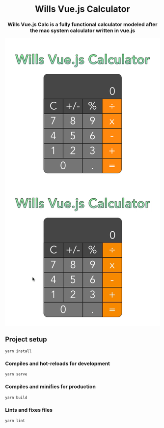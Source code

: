 <h1 align="center">Wills Vue.js Calculator</h1>
<h3 align="center">Wills Vue.js Calc is a fully functional calculator modeled after the mac system calculator written in vue.js</h3>
<p align="center">
<img align="center" src="assets/1.png"> <br>
<img align="center" src="assets/1.gif">
</p>



## Project setup
```
yarn install
```

### Compiles and hot-reloads for development
```
yarn serve
```

### Compiles and minifies for production
```
yarn build
```

### Lints and fixes files
```
yarn lint
```
